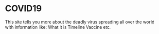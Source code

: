 # COVID19
This site tells you more about the deadly virus spreading all over the world with information like:
What it is
Timeline
Vaccine etc.
